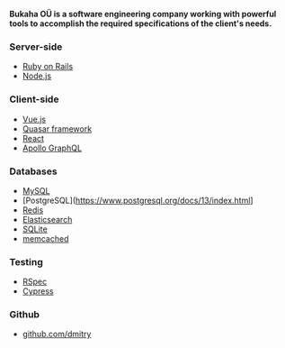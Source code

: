 **Bukaha OÜ is a software engineering company working with powerful tools to accomplish the required specifications of the client's needs.**

### Server-side

- [Ruby on Rails](https://rubyonrails.org/)
- [Node.js](https://nodejs.org/en/)

### Client-side

- [Vue.js](https://v3.vuejs.org/guide/)
- [Quasar framework](https://quasar.dev/introduction-to-quasar)
- [React](https://reactjs.org/docs/react-api.html)
- [Apollo GraphQL](https://www.apollographql.com/docs/react/)

### Databases

- [MySQL](https://dev.mysql.com/doc/)
- [PostgreSQL](https://www.postgresql.org/docs/13/index.html]
- [Redis](https://redis.io/documentation)
- [Elasticsearch](https://www.elastic.co/guide/en/elasticsearch/reference/current/index.html)
- [SQLite](https://sqlite.org/docs.html)
- [memcached](https://github.com/memcached/memcached/wiki)

### Testing

- [RSpec](https://relishapp.com/rspec)
- [Cypress](https://docs.cypress.io/)

### Github

- [github.com/dmitry](http://github.com/dmitry)
